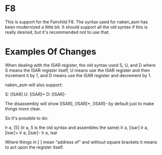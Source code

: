 
F8
==

This is support for the Fairchild F8. The syntax used for naken_asm
has been modernized a little bit. It should support all the old syntax
if this is really desired, but it's recommended not to use that.

Examples Of Changes
===================

When dealing with the ISAR register, the old syntax used S, U, and D where
S means the ISAR register itself, U means use the ISAR register and then
increment it by 1, and D means use the ISAR register and decrement by 1.

naken_asm will also support:

S: [ISAR]
U: [ISAR]+
D: [ISAR]-

The disassembly will show [ISAR], [ISAR]+, [ISAR]- by default just to make
things more clear.

So it's possible to do:

lr a, [5]      (lr a, 5 is the old syntax and assembles the same)
lr a, [isar]
lr a, [isar]+
lr a, [isar]-
lr a, isar

Where things in [ ] mean "address of" and without square brackets it means
to act upon the register itself.

